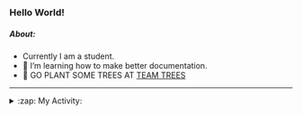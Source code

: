 ### Hello World!

##### About:
- Currently I am a student.
- 🌱 I’m learning how to make better documentation.
- 🌱 GO PLANT SOME TREES AT [TEAM TREES](https://teamtrees.org/)

---
<details>
  <summary>:zap: My Activity:</summary>
  
<!--START_SECTION:waka-->
![Code Time](http://img.shields.io/badge/Code%20Time-1%2C108%20hrs%206%20mins-blue)

**I'm a Night 🦉** 

```text
🌞 Morning                1318 commits        ██░░░░░░░░░░░░░░░░░░░░░░░   08.95 % 
🌆 Daytime                5189 commits        █████████░░░░░░░░░░░░░░░░   35.23 % 
🌃 Evening                4222 commits        ███████░░░░░░░░░░░░░░░░░░   28.66 % 
🌙 Night                  4001 commits        ███████░░░░░░░░░░░░░░░░░░   27.16 % 
```
📅 **I'm Most Productive on Wednesday** 

```text
Monday                   2255 commits        ████░░░░░░░░░░░░░░░░░░░░░   15.31 % 
Tuesday                  1774 commits        ███░░░░░░░░░░░░░░░░░░░░░░   12.04 % 
Wednesday                3503 commits        ██████░░░░░░░░░░░░░░░░░░░   23.78 % 
Thursday                 1797 commits        ███░░░░░░░░░░░░░░░░░░░░░░   12.20 % 
Friday                   1463 commits        ██░░░░░░░░░░░░░░░░░░░░░░░   09.93 % 
Saturday                 1341 commits        ██░░░░░░░░░░░░░░░░░░░░░░░   09.10 % 
Sunday                   2597 commits        ████░░░░░░░░░░░░░░░░░░░░░   17.63 % 
```


📊 **This Week I Spent My Time On** 

```text
🔥 Editors: 
VS Code                  15 hrs 3 mins       █████████████████████████   100.00 % 

🐱‍💻 Projects: 
praise                   10 hrs 8 mins       █████████████████░░░░░░░░   67.33 % 
skillgraff               2 hrs 48 mins       █████░░░░░░░░░░░░░░░░░░░░   18.65 % 
CSF22                    2 hrs 6 mins        ████░░░░░░░░░░░░░░░░░░░░░   14.02 % 
```


 Last Updated on 17/04/2023 23:07:51 UTC
<!--END_SECTION:waka-->
</details>
